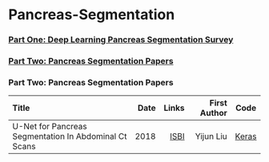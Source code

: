 # Pancreas-Segmentation

### <a href="#id_1"> Part One: Deep Learning Pancreas Segmentation Survey </a>
### <a href="#id_2"> Part Two:  Pancreas Segmentation Papers </a>

### <span id="id_2">Part Two: Pancreas Segmentation Papers
Title | Date | Links |First Author| Code|
:---- |-----:|------:|-----------:|:-----:
U-Net for Pancreas Segmentation In Abdominal Ct Scans | 2018 | [ISBI](http://perfectroc.com/publication/Yijun_ISBI181page_final.pdf) | Yijun Liu | [Keras](https://github.com/snapfinger/pancreas-seg) | 

